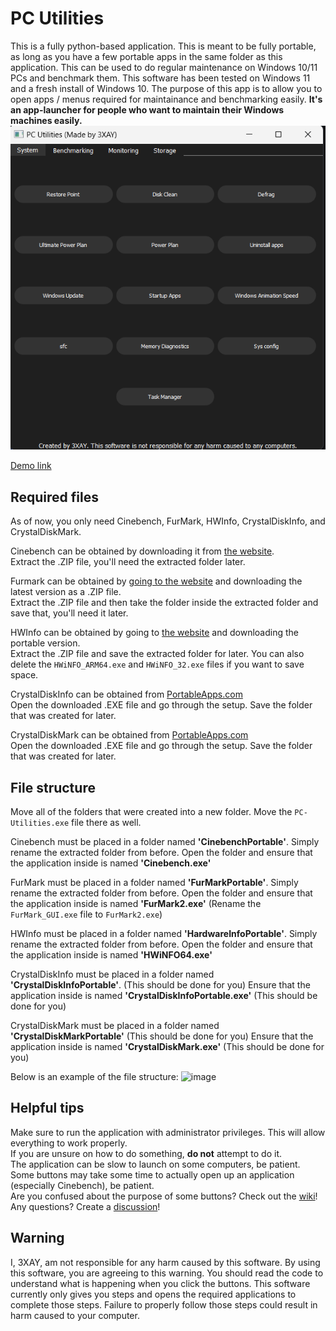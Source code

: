 

# PC Utilities

This is a fully python-based application. This is meant to be fully portable, as long as you have a few portable apps in the same folder as this application. This can be used to do regular maintenance on Windows 10/11 PCs and benchmark them. This software has been tested on Windows 11 and a fresh install of Windows 10.
The purpose of this app is to allow you to open apps / menus required for maintainance and benchmarking easily. __It's an app-launcher for people who want to maintain their Windows machines easily.__
![a screenshot of the application](https://raw.githubusercontent.com/3XAY/PC-Utilities/main/screenshot.png)

[Demo link](https://cloud-eosrtjuvn-hack-club-bot.vercel.app/0demov1-5.mp4)


## Required files

As of now, you only need Cinebench, FurMark, HWInfo, CrystalDiskInfo, and CrystalDiskMark.

Cinebench can be obtained by downloading it from [the website](https://www.maxon.net/en/downloads/cinebench-2024-downloads?srsltid=AfmBOopoX9mBynlP9FzDjcrhMgEaBfg7Z1weI43GJGz_idve4LX2x146).
<br>Extract the .ZIP file, you'll need the extracted folder later.

Furmark can be obtained by [going to the website](https://geeks3d.com/furmark/downloads/) and downloading the latest version as a .ZIP file.
<br>Extract the .ZIP file and then take the folder inside the extracted folder and save that, you'll need it later.

HWInfo can be obtained by going to [the website](https://www.hwinfo.com/download/) and downloading the portable version.
<br>Extract the .ZIP file and save the extracted folder for later. You can also delete the `HWiNFO_ARM64.exe` and `HWiNFO_32.exe` files if you want to save space.

CrystalDiskInfo can be obtained from [PortableApps.com](https://portableapps.com/apps/utilities/crystaldiskinfo_portable)
<br>Open the downloaded .EXE file and go through the setup. Save the folder that was created for later.

CrystalDiskMark can be obtained from [PortableApps.com](https://portableapps.com/apps/utilities/crystaldiskmark_portable)
<br>Open the downloaded .EXE file and go through the setup. Save the folder that was created for later.


## File structure

Move all of the folders that were created into a new folder. Move the `PC-Utilities.exe` file there as well.

Cinebench must be placed in a folder named **'CinebenchPortable'**. Simply rename the extracted folder from before.
Open the folder and ensure that the application inside is named **'Cinebench.exe'**

FurMark must be placed in a folder named **'FurMarkPortable'**. Simply rename the extracted folder from before.
Open the folder and ensure that the application inside is named **'FurMark2.exe'** (Rename the `FurMark_GUI.exe` file to `FurMark2.exe`)

HWInfo must be placed in a folder named **'HardwareInfoPortable'**. Simply rename the extracted folder from before.
Open the folder and ensure that the application inside is named **'HWiNFO64.exe'**

CrystalDiskInfo must be placed in a folder named **'CrystalDiskInfoPortable'**. (This should be done for you)
Ensure that the application inside is named **'CrystalDiskInfoPortable.exe'** (This should be done for you)

CrystalDiskMark must be placed in a folder named **'CrystalDiskMarkPortable'** (This should be done for you)
Ensure that the application inside is named **'CrystalDiskMark.exe'** (This should be done for you)

Below is an example of the file structure:
![image](https://user-images.githubusercontent.com/69061313/228059390-7e884ac3-54c3-411d-b53d-63720d3fcf5c.png)


## Helpful tips
Make sure to run the application with administrator privileges. This will allow everything to work properly. <br>
If you are unsure on how to do something, **do not** attempt to do it. <br>
The application can be slow to launch on some computers, be patient. <br>
Some buttons may take some time to actually open up an application (especially Cinebench), be patient. <br>
Are you confused about the purpose of some buttons? Check out the [wiki](https://github.com/3XAY/PC-Utilities/wiki)! <br>
Any questions? Create a [discussion](https://github.com/3XAY/PC-Utilities/discussions)!

## Warning
I, 3XAY, am not responsible for any harm caused by this software. By using this software, you are agreeing to this warning. You should read the code to understand what is happening when you click the buttons. This software currently only gives you steps and opens the required applications to complete those steps. Failure to properly follow those steps could result in harm caused to your computer.

